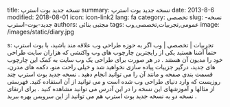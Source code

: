 title: نسخه جدید بوت استرپ
summary: نسخه جدید بوت استرپ
date: 2013-8-6
modified: 2018-08-01
icon:  icon-link2
lang: fa
category: تخصصی
slug: نسخه-جدید-بوت-استرپ
authors: مجتبی بنائی
tags: عمومی,تجربیات,تخصصی,وب
image: /images/static/diary.jpg

s: تجربیات | تخصصی | وب اگر به حوزه طراحی وب علاقه مند باشید، با بوت استرپ حتماً آشنا هستید یکی از رایجترین چارچوب های وب واکنشی که هزاران سایت طراحی خود را مدیون آن هستند . در هر صورت برای طراحی یک وب سایت به کمک این چارچوب های جدید، درگیر جزییات پیاده سازی نخواهید شد و خیلی راحت منو، دکمه های مدرن، قسمت بندی صفحه و مانند آن را می توانید انجام دهید .  نسخه جدید بوت استرپ چند روزیست که وارد دنیای طراحی وب شده است و می توانید از آن استفاده کنید. فهرستی از مثالها و آموزشهای این نسخه را در این آدرس می توانید مشاهده کنید .  برای ارتقای نسخه دو به نسخه جدید بوت استرپ هم می توانید از این سرویس بهره ببرید .
